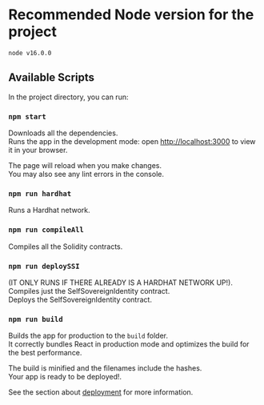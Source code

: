 # Recommended Node version for the project

`node v16.0.0`

## Available Scripts

In the project directory, you can run: </br>

### `npm start`

Downloads all the dependencies. </br>
Runs the app in the development mode: open [http://localhost:3000](http://localhost:3000) to view it in your browser. </br>

The page will reload when you make changes. </br>
You may also see any lint errors in the console. </br>

### `npm run hardhat`

Runs a Hardhat network. </br>

### `npm run compileAll`

Compiles all the Solidity contracts. </br>

### `npm run deploySSI`
(IT ONLY RUNS IF THERE ALREADY IS A HARDHAT NETWORK UP!). </br>
Compiles just the SelfSovereignIdentity contract. </br>
Deploys the SelfSovereignIdentity contract. </br>


### `npm run build`

Builds the app for production to the `build` folder. </br>
It correctly bundles React in production mode and optimizes the build for the best performance. </br>

The build is minified and the filenames include the hashes. </br>
Your app is ready to be deployed!. </br>

See the section about [deployment](https://facebook.github.io/create-react-app/docs/deployment) for more information. </br>

